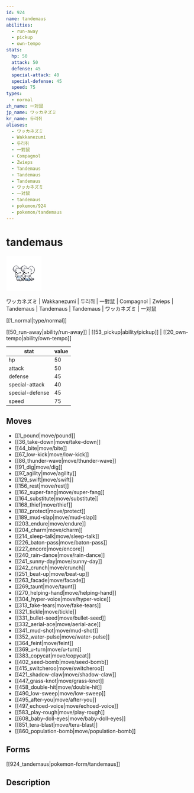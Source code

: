 ```yaml
---
id: 924
name: tandemaus
abilities:
  - run-away
  - pickup
  - own-tempo
stats:
  hp: 50
  attack: 50
  defense: 45
  special-attack: 40
  special-defense: 45
  speed: 75
types:
  - normal
zh_name: 一对鼠
jp_name: ワッカネズミ
kr_name: 두리쥐
aliases:
  - ワッカネズミ
  - Wakkanezumi
  - 두리쥐
  - 一對鼠
  - Compagnol
  - Zwieps
  - Tandemaus
  - Tandemaus
  - Tandemaus
  - ワッカネズミ
  - 一对鼠
  - tandemaus
  - pokemon/924
  - pokemon/tandemaus
---
```

# tandemaus

![](https://raw.githubusercontent.com/PokeAPI/sprites/master/sprites/pokemon/924.png)

ワッカネズミ | Wakkanezumi | 두리쥐 | 一對鼠 | Compagnol | Zwieps | Tandemaus | Tandemaus | Tandemaus | ワッカネズミ | 一对鼠

[[1_normal|type/normal]]

[[50_run-away|ability/run-away]] | [[53_pickup|ability/pickup]] | [[20_own-tempo|ability/own-tempo]]

|stat|value|
|---|---|
|hp|50|
|attack|50|
|defense|45|
|special-attack|40|
|special-defense|45|
|speed|75|


## Moves

- [[1_pound|move/pound]]
- [[36_take-down|move/take-down]]
- [[44_bite|move/bite]]
- [[67_low-kick|move/low-kick]]
- [[86_thunder-wave|move/thunder-wave]]
- [[91_dig|move/dig]]
- [[97_agility|move/agility]]
- [[129_swift|move/swift]]
- [[156_rest|move/rest]]
- [[162_super-fang|move/super-fang]]
- [[164_substitute|move/substitute]]
- [[168_thief|move/thief]]
- [[182_protect|move/protect]]
- [[189_mud-slap|move/mud-slap]]
- [[203_endure|move/endure]]
- [[204_charm|move/charm]]
- [[214_sleep-talk|move/sleep-talk]]
- [[226_baton-pass|move/baton-pass]]
- [[227_encore|move/encore]]
- [[240_rain-dance|move/rain-dance]]
- [[241_sunny-day|move/sunny-day]]
- [[242_crunch|move/crunch]]
- [[251_beat-up|move/beat-up]]
- [[263_facade|move/facade]]
- [[269_taunt|move/taunt]]
- [[270_helping-hand|move/helping-hand]]
- [[304_hyper-voice|move/hyper-voice]]
- [[313_fake-tears|move/fake-tears]]
- [[321_tickle|move/tickle]]
- [[331_bullet-seed|move/bullet-seed]]
- [[332_aerial-ace|move/aerial-ace]]
- [[341_mud-shot|move/mud-shot]]
- [[352_water-pulse|move/water-pulse]]
- [[364_feint|move/feint]]
- [[369_u-turn|move/u-turn]]
- [[383_copycat|move/copycat]]
- [[402_seed-bomb|move/seed-bomb]]
- [[415_switcheroo|move/switcheroo]]
- [[421_shadow-claw|move/shadow-claw]]
- [[447_grass-knot|move/grass-knot]]
- [[458_double-hit|move/double-hit]]
- [[490_low-sweep|move/low-sweep]]
- [[495_after-you|move/after-you]]
- [[497_echoed-voice|move/echoed-voice]]
- [[583_play-rough|move/play-rough]]
- [[608_baby-doll-eyes|move/baby-doll-eyes]]
- [[851_tera-blast|move/tera-blast]]
- [[860_population-bomb|move/population-bomb]]

## Forms



[[924_tandemaus|pokemon-form/tandemaus]]

## Description



